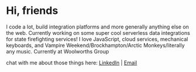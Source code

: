 # Hi, friends
I code a lot, build integration platforms and more generally anything else on the web. Currently working on some super cool serverless data integrations for state firefighting services! I love JavaScript, cloud services, mechanical keyboards, and Vampire Weekend/Brockhampton/Arctic Monkeys/literally any music.  Currently at Woolworths Group

chat with me about those things here: [LinkedIn](https://www.linkedin.com/in/pranavmore) | [Email](mailto:pm@pranavmore.dev)

